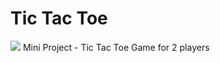 # Tic Tac Toe
![](https://img.shields.io/badge/build-passing-brightgreen)
Mini Project - Tic Tac Toe Game for 2 players
